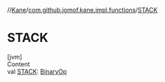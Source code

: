 //[Kane](../index.md)/[com.github.jomof.kane.impl.functions](index.md)/[STACK](-s-t-a-c-k.md)



# STACK  
[jvm]  
Content  
val [STACK](-s-t-a-c-k.md): [BinaryOp](../com.github.jomof.kane.impl/-binary-op/index.md)  



